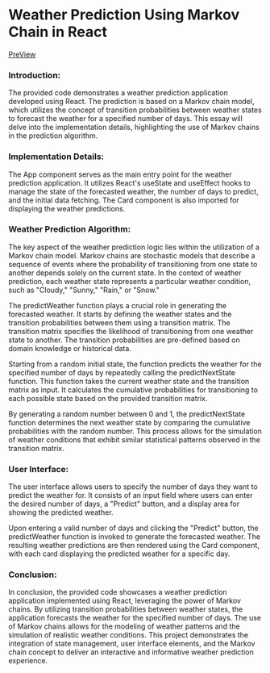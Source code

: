 # Weather Prediction Using Markov Chain in React
[PreView](https://codesandbox.io/p/github/GeniusPRO271/weather-simulation/main?layout=%257B%2522sidebarPanel%2522%253A%2522EXPLORER%2522%252C%2522rootPanelGroup%2522%253A%257B%2522direction%2522%253A%2522horizontal%2522%252C%2522type%2522%253A%2522PANEL_GROUP%2522%252C%2522id%2522%253A%2522ROOT_LAYOUT%2522%252C%2522panels%2522%253A%255B%257B%2522type%2522%253A%2522PANEL_GROUP%2522%252C%2522direction%2522%253A%2522horizontal%2522%252C%2522id%2522%253A%2522EDITOR%2522%252C%2522panels%2522%253A%255B%257B%2522type%2522%253A%2522PANEL%2522%252C%2522panelType%2522%253A%2522TABS%2522%252C%2522id%2522%253A%2522clia3k48j000b3b6l7vmpbou8%2522%257D%255D%252C%2522sizes%2522%253A%255B100%255D%257D%252C%257B%2522type%2522%253A%2522PANEL_GROUP%2522%252C%2522direction%2522%253A%2522horizontal%2522%252C%2522id%2522%253A%2522DEVTOOLS%2522%252C%2522panels%2522%253A%255B%257B%2522type%2522%253A%2522PANEL%2522%252C%2522panelType%2522%253A%2522TABS%2522%252C%2522id%2522%253A%2522clia3k48j000d3b6l51w4bnbc%2522%257D%255D%252C%2522sizes%2522%253A%255B100%255D%257D%255D%252C%2522sizes%2522%253A%255B50%252C50%255D%257D%252C%2522tabbedPanels%2522%253A%257B%2522clia3k48j000b3b6l7vmpbou8%2522%253A%257B%2522tabs%2522%253A%255B%257B%2522id%2522%253A%2522clia3k48i000a3b6ltxdqs9pb%2522%252C%2522mode%2522%253A%2522permanent%2522%252C%2522type%2522%253A%2522FILE%2522%252C%2522filepath%2522%253A%2522%252FREADME.md%2522%257D%255D%252C%2522id%2522%253A%2522clia3k48j000b3b6l7vmpbou8%2522%252C%2522activeTabId%2522%253A%2522clia3k48i000a3b6ltxdqs9pb%2522%257D%252C%2522clia3k48j000d3b6l51w4bnbc%2522%253A%257B%2522id%2522%253A%2522clia3k48j000d3b6l51w4bnbc%2522%252C%2522activeTabId%2522%253A%2522clia3khga007p3b6li4aakihv%2522%252C%2522tabs%2522%253A%255B%257B%2522type%2522%253A%2522TASK_LOG%2522%252C%2522taskId%2522%253A%2522dev%2522%252C%2522id%2522%253A%2522clia3khga007p3b6li4aakihv%2522%252C%2522mode%2522%253A%2522permanent%2522%257D%252C%257B%2522type%2522%253A%2522TASK_PORT%2522%252C%2522taskId%2522%253A%2522dev%2522%252C%2522port%2522%253A5173%252C%2522id%2522%253A%2522clia3kj5400cr3b6l2ih41sko%2522%252C%2522mode%2522%253A%2522permanent%2522%252C%2522path%2522%253A%2522%252F%2522%257D%255D%257D%257D%252C%2522showDevtools%2522%253Atrue%252C%2522showSidebar%2522%253Atrue%252C%2522sidebarPanelSize%2522%253A15%257D)

### Introduction:
The provided code demonstrates a weather prediction application developed using React. The prediction is based on a Markov chain model, which utilizes the concept of transition probabilities between weather states to forecast the weather for a specified number of days. This essay will delve into the implementation details, highlighting the use of Markov chains in the prediction algorithm.

### Implementation Details:
The App component serves as the main entry point for the weather prediction application. It utilizes React's useState and useEffect hooks to manage the state of the forecasted weather, the number of days to predict, and the initial data fetching. The Card component is also imported for displaying the weather predictions.

### Weather Prediction Algorithm:
The key aspect of the weather prediction logic lies within the utilization of a Markov chain model. Markov chains are stochastic models that describe a sequence of events where the probability of transitioning from one state to another depends solely on the current state. In the context of weather prediction, each weather state represents a particular weather condition, such as "Cloudy," "Sunny," "Rain," or "Snow."

The predictWeather function plays a crucial role in generating the forecasted weather. It starts by defining the weather states and the transition probabilities between them using a transition matrix. The transition matrix specifies the likelihood of transitioning from one weather state to another. The transition probabilities are pre-defined based on domain knowledge or historical data.

Starting from a random initial state, the function predicts the weather for the specified number of days by repeatedly calling the predictNextState function. This function takes the current weather state and the transition matrix as input. It calculates the cumulative probabilities for transitioning to each possible state based on the provided transition matrix.

By generating a random number between 0 and 1, the predictNextState function determines the next weather state by comparing the cumulative probabilities with the random number. This process allows for the simulation of weather conditions that exhibit similar statistical patterns observed in the transition matrix.

### User Interface:
The user interface allows users to specify the number of days they want to predict the weather for. It consists of an input field where users can enter the desired number of days, a "Predict" button, and a display area for showing the predicted weather.

Upon entering a valid number of days and clicking the "Predict" button, the predictWeather function is invoked to generate the forecasted weather. The resulting weather predictions are then rendered using the Card component, with each card displaying the predicted weather for a specific day.

### Conclusion:
In conclusion, the provided code showcases a weather prediction application implemented using React, leveraging the power of Markov chains. By utilizing transition probabilities between weather states, the application forecasts the weather for the specified number of days. The use of Markov chains allows for the modeling of weather patterns and the simulation of realistic weather conditions. This project demonstrates the integration of state management, user interface elements, and the Markov chain concept to deliver an interactive and informative weather prediction experience.
